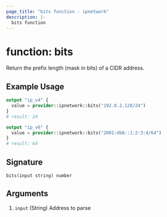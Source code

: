```yaml
---
page_title: "bits function - ipnetwork"
description: |-
  bits function
---
```


# function: bits

Return the prefix length (mask in bits) of a CIDR address.

## Example Usage

```terraform
output "ip_v4" {
  value = provider::ipnetwork::bits("192.0.2.128/24")
}
# result: 24

output "ip_v6" {
  value = provider::ipnetwork::bits("2001:db8::1:2:3:4/64")
}
# result: 64
```

## Signature

```text
bits(input string) number
```

## Arguments

1. `input` (String) Address to parse
